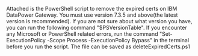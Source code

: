 Attached is the PowerShell script to remove the expired certs on IBM DataPower Gateway. You must use version 7.3.5 and above(the latest version is recommended). If you are not sure about what version you have, you can run the following command "$PSVersionTable".
If you encounter any Microsoft or PowerShell related errors, run the command "Set-ExecutionPolicy -Scope Process -ExecutionPolicy Bypass" in the terminal before you run the script.
The file can be saved as deleteExpiredCerts.ps1
